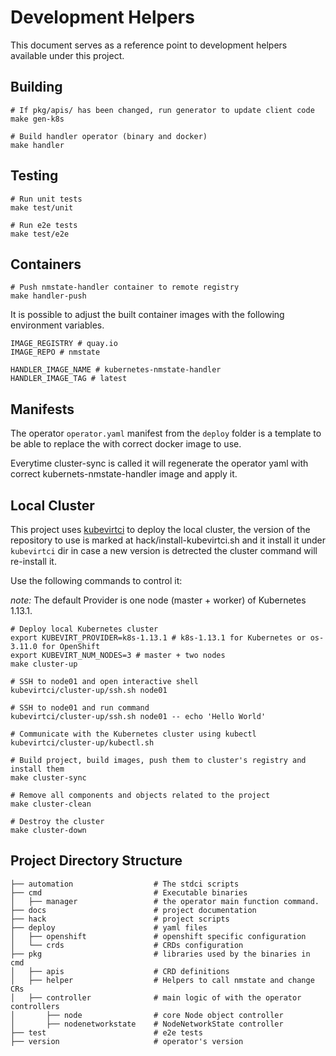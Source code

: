 # Development Helpers

This document serves as a reference point to development helpers available under
this project.

## Building

```shell
# If pkg/apis/ has been changed, run generator to update client code
make gen-k8s

# Build handler operator (binary and docker)
make handler
```

## Testing

```shell
# Run unit tests
make test/unit

# Run e2e tests
make test/e2e
```

## Containers

```shell
# Push nmstate-handler container to remote registry
make handler-push
```

It is possible to adjust the built container images with the following
environment variables.

```shell
IMAGE_REGISTRY # quay.io
IMAGE_REPO # nmstate

HANDLER_IMAGE_NAME # kubernetes-nmstate-handler
HANDLER_IMAGE_TAG # latest

```

## Manifests

The operator `operator.yaml` manifest from the `deploy` folder is a template
to be able to replace the with correct docker image to use.

Everytime cluster-sync is called it will regenerate the operator yaml with
correct kubernets-nmstate-handler image and apply it.


## Local Cluster

This project uses [kubevirtci](https://github.com/kubevirt/kubevirtci) to
deploy the local cluster, the version of the repository to use is marked at
hack/install-kubevirtci.sh and it install it under `kubevirtci` dir in case
a new version is detrected the cluster command will re-install it.

Use the following commands to control it:

*note:* The default Provider is one node (master + worker) of Kubernetes 1.13.1.

```shell
# Deploy local Kubernetes cluster
export KUBEVIRT_PROVIDER=k8s-1.13.1 # k8s-1.13.1 for Kubernetes or os-3.11.0 for OpenShift
export KUBEVIRT_NUM_NODES=3 # master + two nodes
make cluster-up

# SSH to node01 and open interactive shell
kubevirtci/cluster-up/ssh.sh node01

# SSH to node01 and run command
kubevirtci/cluster-up/ssh.sh node01 -- echo 'Hello World'

# Communicate with the Kubernetes cluster using kubectl
kubevirtci/cluster-up/kubectl.sh

# Build project, build images, push them to cluster's registry and install them
make cluster-sync

# Remove all components and objects related to the project
make cluster-clean

# Destroy the cluster
make cluster-down
```

## Project Directory Structure

 ```
├── automation                  # The stdci scripts
├── cmd                         # Executable binaries
│   ├── manager                 # the operator main function command.
├── docs                        # project documentation
├── hack                        # project scripts
├── deploy                      # yaml files
│   ├── openshift               # openshift specific configuration
│   └── crds                    # CRDs configuration
├── pkg                         # libraries used by the binaries in cmd
│   ├── apis                    # CRD definitions
│   ├── helper                  # Helpers to call nmstate and change CRs
│   ├── controller              # main logic of with the operator controllers
│       ├── node                # core Node object controller
│       ├── nodenetworkstate    # NodeNetworkState controller
├── test                        # e2e tests
├── version                     # operator's version
 ```
